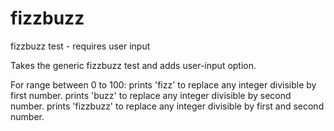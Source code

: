 # fizzbuzz
fizzbuzz test - requires user input

Takes the generic fizzbuzz test and adds user-input option. 

For range between 0 to 100:
prints 'fizz' to replace any integer divisible by first number.
prints 'buzz' to replace any integer divisible by second number.
prints 'fizzbuzz' to replace any integer divisible by first and second number.

